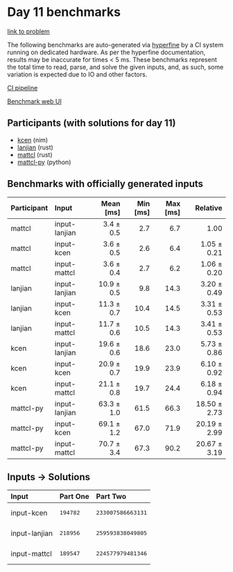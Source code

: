 # Day 11 benchmarks

[link to problem](https://adventofcode.com/2024/day/11)

The following benchmarks are auto-generated via
[hyperfine](https://github.com/sharkdp/hyperfine) by a CI system running on
dedicated hardware. As per the hyperfine documentation, results may be
inaccurate for times < 5 ms. These benchmarks represent the total time to read,
parse, and solve the given inputs, and, as such, some variation is expected due
to IO and other factors.

[CI pipeline](http://ci.papercode.net:8080/teams/main/pipelines/aoc2024)

[Benchmark web UI](https://aoc.ancalagon.black)


## Participants (with solutions for day 11)

- [kcen](https://github.com/kcen/aoc2024) (nim)
- [lanjian](https://github.com/lanjian/aoc-2024) (rust)
- [mattcl](https://github.com/mattcl/aoc2024) (rust)
- [mattcl-py](https://github.com/mattcl/aoc2024-py) (python)


## Benchmarks with officially generated inputs

| Participant | Input | Mean [ms] | Min [ms] | Max [ms] | Relative |
|:---|:---|---:|---:|---:|---:|
| mattcl | input-lanjian | 3.4 ± 0.5 | 2.7 | 6.7 | 1.00 |
| mattcl | input-kcen | 3.6 ± 0.5 | 2.6 | 6.4 | 1.05 ± 0.21 |
| mattcl | input-mattcl | 3.6 ± 0.4 | 2.7 | 6.2 | 1.06 ± 0.20 |
| lanjian | input-lanjian | 10.9 ± 0.5 | 9.8 | 14.3 | 3.20 ± 0.49 |
| lanjian | input-kcen | 11.3 ± 0.7 | 10.4 | 14.5 | 3.31 ± 0.53 |
| lanjian | input-mattcl | 11.7 ± 0.6 | 10.5 | 14.3 | 3.41 ± 0.53 |
| kcen | input-lanjian | 19.6 ± 0.6 | 18.6 | 23.0 | 5.73 ± 0.86 |
| kcen | input-kcen | 20.9 ± 0.7 | 19.9 | 23.9 | 6.10 ± 0.92 |
| kcen | input-mattcl | 21.1 ± 0.8 | 19.7 | 24.4 | 6.18 ± 0.94 |
| mattcl-py | input-lanjian | 63.3 ± 1.0 | 61.5 | 66.3 | 18.50 ± 2.73 |
| mattcl-py | input-kcen | 69.1 ± 1.2 | 67.0 | 71.9 | 20.19 ± 2.99 |
| mattcl-py | input-mattcl | 70.7 ± 3.4 | 67.3 | 90.2 | 20.67 ± 3.19 |


## Inputs -> Solutions

| Input | Part One | Part Two |
|:---|:---|:---|
|input-kcen|<pre>194782</pre>|<pre>233007586663131</pre>|
|input-lanjian|<pre>218956</pre>|<pre>259593838049805</pre>|
|input-mattcl|<pre>189547</pre>|<pre>224577979481346</pre>|